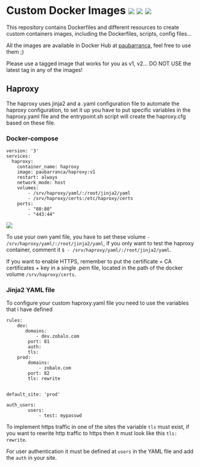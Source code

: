 Custom Docker Images ![](https://img.shields.io/github/stars/paubarranca/docker-images) ![](https://img.shields.io/github/forks/paubarranca/docker-images) ![](https://img.shields.io/github/release//paubarranca/docker-images)
=============

This repository contains Dockerfiles and different resources to create custom containers images, including the Dockerfiles, scripts, config files... 

All the images are available in Docker Hub at [paubarranca](https://hub.docker.com/?namespace=paubarranca), feel free to use them ;)

Please use a tagged image that works for you as v1, v2... DO NOT USE the latest tag in any of the images!

Haproxy
-------------

The haproxy uses jinja2 and a .yaml configuration file to automate the haproxy configuration, to set it up you have to put specific variables in the haproxy.yaml file and the entrypoint.sh script will create the haproxy.cfg based on these file.

### Docker-compose



    version: '3'
    services:
      haproxy:
        container_name: haproxy
        image: paubarranca/haproxy:v1
        restart: always
        network_mode: host
        volumes:
            - /srv/haproxy/yaml/:/root/jinja2/yaml
            - /srv/haproxy/certs:/etc/haproxy/certs
        ports:
            - "80:80"
            - "443:44"

![](https://i2.wp.com/blog.ichasco.com/wp-content/uploads/2017/06/compose-1-1.png?resize=453%2C261&ssl=1)

To use your own yaml file, you have to set these volume `- /srv/haproxy/yaml/:/root/jinja2/yaml`, if you only want to test the haproxy container, comment it `$ - /srv/haproxy/yaml/:/root/jinja2/yaml`.

If you want to enable HTTPS, remember to put the certificate + CA certificates + key in a single .pem file, located in the path of the docker volume `/srv/haproxy/certs`.


### Jinja2 YAML file

To configure your custom haproxy.yaml file you need to use the variables that i have defined

    rules:
        dev:
           domains:
               - dev.zobalo.com
            port: 81
            auth:
            tls: 
        prod:
            domains:
                - zobalo.com
            port: 82
            tls: rewrite


    default_site: 'prod'

    auth_users:
            users:
                - test: mypasswd

To implement https traffic in one of the sites the variable `tls` must exist, if you want to rewrite http traffic to https then it must look like this `tls: rewrite`.

For user authentication it must be defined at `users` in the YAML file and add the `auth` in your site.

